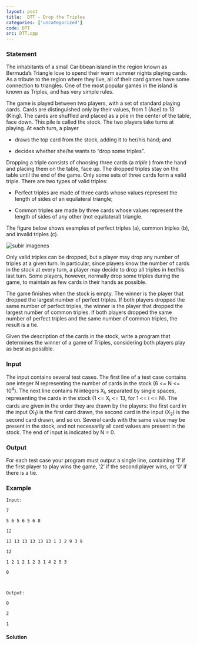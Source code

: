 ```yaml
---
layout: post
title:  DTT - Drop the Triples
categories: ['uncategorized']
code: DTT
src: DTT.cpp
---
```


### **Statement**

The inhabitants of a small Caribbean island in the region known as Bermuda’s
Triangle love to spend their warm summer nights playing cards. As a tribute to
the region where they live, all of their card games have some connection to
triangles. One of the most popular games in the island is known as Triples,
and has very simple rules.

The game is played between two players, with a set of standard playing cards.
Cards are distinguished only by their values, from 1 (Ace) to 13 (King). The
cards are shuffled and placed as a pile in the center of the table, face down.
This pile is called the stock. The two players take turns at playing. At each
turn, a player

  * draws the top card from the stock, adding it to her/his hand; and 

  * decides whether she/he wants to “drop some triples”. 

Dropping a triple consists of choosing three cards (a _triple_ ) from the hand
and placing them on the table, face up. The dropped triples stay on the table
until the end of the game. Only some sets of three cards form a valid triple.
There are two types of valid triples:

  * Perfect triples are made of three cards whose values represent the length of sides of an equilateral triangle; 

  * Common triples are made by three cards whose values represent the length of sides of any other (not equilateral) triangle. 

The figure below shows examples of perfect triples (a), common triples (b),
and invalid triples (c).

![subir imagenes](/content/steinersp:triples.jpg)

Only valid triples can be dropped, but a player may drop any number of triples
at a given turn. In particular, since players know the number of cards in the
stock at every turn, a player may decide to drop all triples in her/his last
turn. Some players, however, normally drop some triples during the game, to
maintain as few cards in their hands as possible.

The game finishes when the stock is empty. The winner is the player that
dropped the largest number of perfect triples. If both players dropped the
same number of perfect triples, the winner is the player that dropped the
largest number of common triples. If both players dropped the same number of
perfect triples and the same number of common triples, the result is a tie.

Given the description of the cards in the stock, write a program that
determines the winner of a game of Triples, considering both players play as
best as possible.

### Input

The input contains several test cases. The first line of a test case contains
one integer N representing the number of cards in the stock (6 <= N <=
10<sup>4</sup>). The next line contains N integers X<sub>i</sub>,
separated by single spaces, representing the cards in the stock (1 <=
X<sub>i</sub> <= 13, for 1 <= i <= N). The cards are given in the order
they are drawn by the players: the first card in the input (X<sub>1</sub>)
is the first card drawn, the second card in the input (X<sub>2</sub>) is
the second card drawn, and so on. Several cards with the same value may be
present in the stock, and not necessarily all card values are present in the
stock. The end of input is indicated by N = 0.

### Output

For each test case your program must output a single line, containing ‘1’ if
the first player to play wins the game, ‘2’ if the second player wins, or ‘0’
if there is a tie.

### Example

    
    
    Input:
    7
    5 6 5 6 5 6 8
    12
    13 13 13 13 13 13 1 3 2 9 3 9
    12
    1 2 1 2 1 2 3 1 4 2 5 3
    0
    
    Output:
    0
    2
    1
    



#### **Solution**



